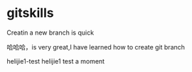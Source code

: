 
# gitskills

Creatin a new branch is quick


哈哈哈，is very great,I have learned how to create git branch


helijie1-test
helijie1
test a moment

